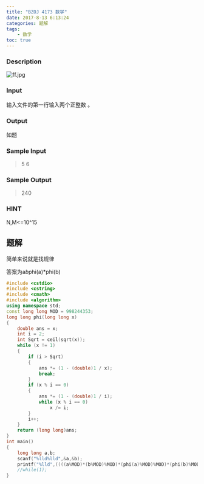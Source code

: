 ```yaml
---
title: "BZOJ 4173 数学"
date: 2017-8-13 6:13:24
categories: 题解
tags:
    - 数学
toc: true
---
```


### Description

![ff.jpg](https://i.loli.net/2017/08/13/598f8195c1e7e.jpg)
<!--more-->
### Input

输入文件的第一行输入两个正整数 。 

### Output

如题

### Sample Input
>5 6  

### Sample Output
>240  

### HINT
N,M<=10^15


## 题解

简单来说就是找规律

答案为a*b*phi(a)*phi(b)

```c++
#include <cstdio>
#include <cstring>
#include <cmath>
#include <algorithm>
using namespace std;
const long long MOD = 998244353;
long long phi(long long x)
{
    double ans = x;
    int i = 2;
    int Sqrt = ceil(sqrt(x));
    while (x != 1)
    {
        if (i > Sqrt)
        {
            ans *= (1 - (double)1 / x);
            break;
        }
        if (x % i == 0)
        {
            ans *= (1 - (double)1 / i);
            while (x % i == 0)
                x /= i;
        }
        i++;
    }
    return (long long)ans;
}
int main()
{
    long long a,b;
    scanf("%lld%lld",&a,&b);
    printf("%lld",((((a%MOD)*(b%MOD)%MOD)*(phi(a)%MOD)%MOD)*(phi(b)%MOD))%MOD);
    //while(1);
}
﻿
```